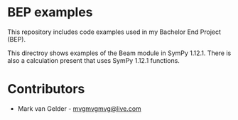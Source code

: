 # BEP examples
This repository includes code examples used in my Bachelor End Project (BEP).

This directroy shows examples of the Beam module in SymPy 1.12.1. There is also a calculation present that uses SymPy 1.12.1 functions. 

# Contributors
- Mark van Gelder - mvgmvgmvg@live.com
